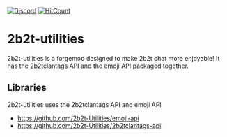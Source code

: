 [![Discord](https://img.shields.io/discord/661445243861860353?label=discord&logo=discord&style=flat-square)](https://discord.gg/MhFumnv)
[![HitCount](http://hits.dwyl.com/2b2t-Utilities/2b2t-Utilities.svg)](http://hits.dwyl.com/2b2t-Utilities/2b2t-Utilities)

# 2b2t-utilities
2b2t-utilities is a forgemod designed to make 2b2t chat more enjoyable! It has the 2b2tclantags API and the emoji API packaged together.

## Libraries
2b2t-utilities uses the 2b2tclantags API and emoji API
- https://github.com/2b2t-Utilities/emoji-api
- https://github.com/2b2t-Utilities/2b2tclantags-api

